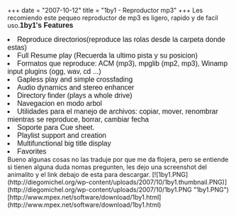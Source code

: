 +++
date = "2007-10-12"
title = "1by1 - Reproductor mp3"
+++
Les recomiendo este pequeo reproductor de mp3 es ligero, rapido y de facil uso.<font face="Arial" size="3"><strong>1by1's Features</strong></font>

<font face="Arial" size="3">
	<li>Reproduce directorios(reproduce las rolas desde la carpeta donde estas)</li>
	<li>Full Resume play (Recuerda la ultimo pista y su posicion)</li>
	<li>Formatos que reproduce:
ACM (mp3), mpglib (mp2, mp3),
Winamp input plugins (ogg, wav, cd ...)</li>
	<li>Gapless play and simple crossfading</li>
	<li>Audio dynamics and stereo enhancer</li>
	<li>Directory finder (plays a whole drive)</li>
	<li>Navegacion en modo arbol</li>
	<li>Utilidades para el manejo de archivos: copiar, mover, renombrar mientras se reproduce, borrar, cambiar fecha</li>
	<li>Soporte para Cue sheet.</li>
	<li>Playlist support and creation</li>
	<li>Multifunctional big title display</li>
	<li>Favorites</li>
</font>Bueno algunas cosas no las traduje por que me da flojera, pero se entiende si tienen alguna duda nomas pregunten, les dejo una screenshot del animalito y el link debajo de esta para descargar. [![1by1.PNG](http://diegomichel.org/wp-content/uploads/2007/10/1by1.thumbnail.PNG)](http://diegomichel.org/wp-content/uploads/2007/10/1by1.PNG "1by1.PNG") [http://www.mpex.net/software/download/1by1.html](http://www.mpex.net/software/download/1by1.html)
